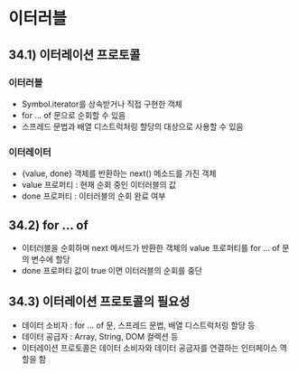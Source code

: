 # 이터러블

## 34.1) 이터레이션 프로토콜
### 이터러블
- Symbol.iterator를 상속받거나 직접 구현한 객체
- for ... of 문으로 순회할 수 있음
- 스프레드 문법과 배열 디스트럭처링 할당의 대상으로 사용할 수 있음
### 이터레이터
- {value, done} 객체를 반환하는 next() 메소드를 가진 객체
- value 프로퍼티 : 현재 순회 중인 이터러블의 값
- done 프로퍼티 : 이터러블의 순회 완료 여부

## 34.2) for ... of
- 이터러블을 순회하며 next 메서드가 반환한 객체의 value 프로퍼티를 for ... of 문의 변수에 할당
- done 프로퍼티 값이 true 이면 이터러블의 순회를 중단 

## 34.3) 이터레이션 프로토콜의 필요성
- 데이터 소비자 : for ... of 문, 스프레드 문법, 배열 디스트럭처링 할당 등
- 데이터 공급자 : Array, String, DOM 컬렉션 등
- 이터레이션 프로토콜은 데이터 소비자와 데이터 공금자를 연결하는 인터페이스 역할을 함